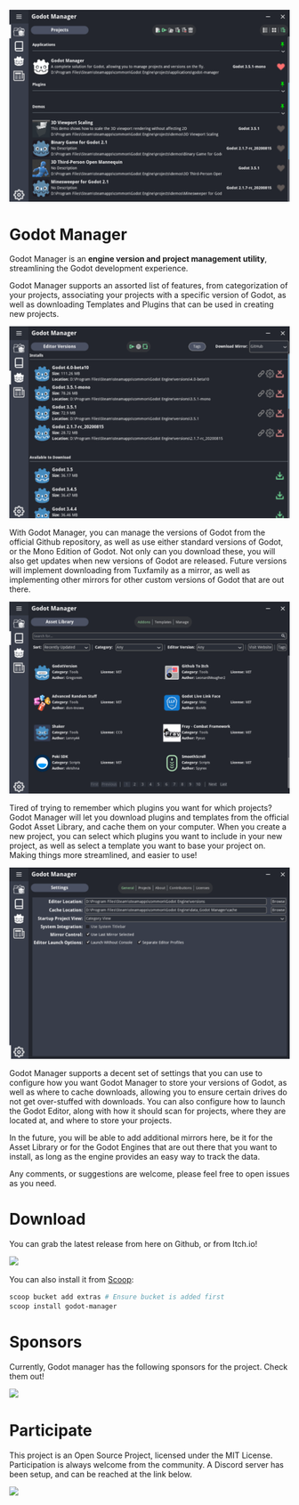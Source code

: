 ![splash](https://github.com/TheSiriusSystem/godot-manager/raw/master/screenshots/MainInterface.png)

# Godot Manager

Godot Manager is an **engine version and project management utility**, streamlining the Godot development experience.

Godot Manager supports an assorted list of features, from categorization of your projects, associating your projects with a specific version of Godot, as well as downloading Templates and Plugins that can be used in creating new projects.

![splash](https://github.com/TheSiriusSystem/godot-manager/raw/master/screenshots/ManageGodotVersions.png)

With Godot Manager, you can manage the versions of Godot from the official Github repository, as well as use either standard versions of Godot, or the Mono Edition of Godot. Not only can you download these, you will also get updates when new versions of Godot are released. Future versions will implement downloading from Tuxfamily as a mirror, as well as implementing other mirrors for other custom versions of Godot that are out there.

![splash](https://github.com/TheSiriusSystem/godot-manager/raw/master/screenshots/AssetLibrary.png)

Tired of trying to remember which plugins you want for which projects? Godot Manager will let you download plugins and templates from the official Godot Asset Library, and cache them on your computer. When you create a new project, you can select which plugins you want to include in your new project, as well as select a template you want to base your project on. Making things more streamlined, and easier to use!

![splash](https://github.com/TheSiriusSystem/godot-manager/raw/master/screenshots/Settings.png)

Godot Manager supports a decent set of settings that you can use to configure how you want Godot Manager to store your versions of Godot, as well as where to cache downloads, allowing you to ensure certain drives do not get over-stuffed with downloads. You can also configure how to launch the Godot Editor, along with how it should scan for projects, where they are located at, and where to store your projects.

In the future, you will be able to add additional mirrors here, be it for the Asset Library or for the Godot Engines that are out there that you want to install, as long as the engine provides an easy way to track the data.

Any comments, or suggestions are welcome, please feel free to open issues as you need.

# Download

You can grab the latest release from here on Github, or from Itch.io!

[<img src="https://static.itch.io/images/badge-color.svg" width="250px">](https://eumario.itch.io/godot-manager)

You can also install it from [Scoop](https://scoop.sh/):
```powershell
scoop bucket add extras # Ensure bucket is added first
scoop install godot-manager
```

# Sponsors

Currently, Godot manager has the following sponsors for the project.  Check them out!

[<img src="https://static.quiver.dev/production/app/img/quiver-logo.ccff488edbb7.svg" width="250px">](https://quiver.dev)

# Participate

This project is an Open Source Project, licensed under the MIT License.  Participation is always welcome from the community.  A Discord server has been setup, and can be reached at the link below.

[<img src="https://discord.com/assets/ff41b628a47ef3141164bfedb04fb220.png" width="250px">](https://discord.gg/ESkwAMN2Tt)
